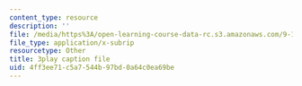 ```yaml
---
content_type: resource
description: ''
file: /media/https%3A/open-learning-course-data-rc.s3.amazonaws.com/9-13-the-human-brain-spring-2019/4ff3ee71c5a7544b97bd0a64c0ea69be_ba-HMvDn_vU.vtt
file_type: application/x-subrip
resourcetype: Other
title: 3play caption file
uid: 4ff3ee71-c5a7-544b-97bd-0a64c0ea69be
---
```

